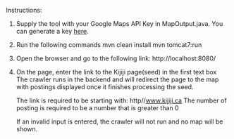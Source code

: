 Instructions:

1. Supply the tool with your Google Maps API Key in MapOutput.java. You can generate a key [here](https://developers.google.com/maps/documentation/javascript/get-api-key).

2. Run the following commands
	mvn clean install
	mvn tomcat7:run

3. Open the browser and go to the following link:
	http://localhost:8080/

4. On the page, enter the link to the Kijiji page(seed) in the first text box
 The crawler runs in the backend and will redirect the page to the map with
 postings displayed once it finishes processing the seed.
 
 	The link is required to be starting with: http//www.kijiji.ca
 	The number of posting is required to be a number that is greater than 0
 
 	If an invalid input is entered, the crawler will not run and no map will be shown.
 